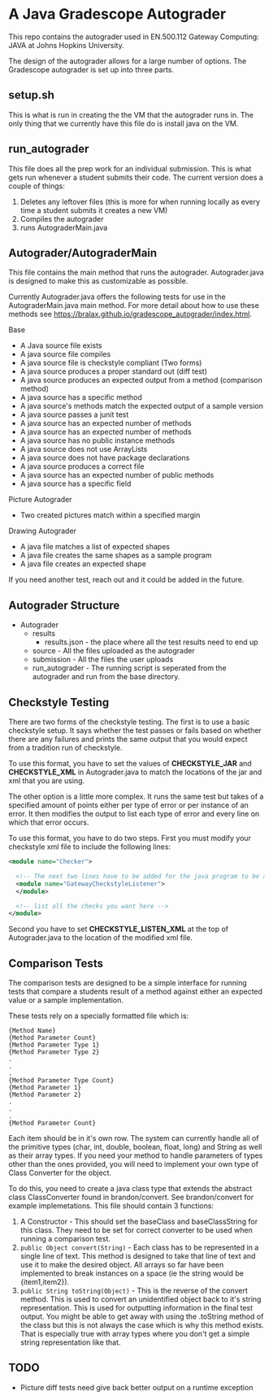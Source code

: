 # A Java Gradescope Autograder

This repo contains the autograder used in EN.500.112 Gateway Computing: JAVA at Johns Hopkins University.

The design of the autograder allows for a large number of options. The Gradescope autograder is set up into three parts.

## setup.sh
This is what is run in creating the the VM that the autograder runs in. The only thing that we currently have this file do
is install java on the VM. 

## run_autograder
This file does all the prep work for an individual submission. This is what gets run whenever a student submits their code.
The current version does a couple of things:
1. Deletes any leftover files (this is more for when running locally as every time a student submits it creates a new VM)
2. Compiles the autograder
3. runs AutograderMain.java

## Autograder/AutograderMain
This file contains the main method that runs the autograder. Autograder.java is designed to make this as customizable as possible.

Currently Autograder.java offers the following tests for use in the AutograderMain.java main method. For more detail about how to use these methods
see https://bralax.github.io/gradescope_autograder/index.html.

Base

* A Java source file exists
* A java source file compiles
* A java source file is checkstyle compliant (Two forms)
* A java source produces a proper standard out (diff test)
* A java source produces an expected output from a method (comparison method)
* A java source has a specific method
* A java source's methods match the expected output of a sample version 
* A java source passes a junit test
* A java source has an expected number of methods
* A java source has an expected number of methods
* A java source has no public instance methods
* A java source does not use ArrayLists
* A java source does not have package declarations
* A java source produces a correct file
* A java source has an expected number of public methods
* A java source has a specific field
   
Picture Autograder
* Two created pictures match within a specified margin

Drawing Autograder
* A java file matches a list of expected shapes
* A java file creates the same shapes as a sample program
* A java file creates an expected shape

 
If you need another test, reach out and it could be added in the future.

## Autograder Structure

* Autograder
   * results
      * results.json - the place where all the test results need to end up
   * source - All the files uploaded as the autograder
   * submission - All the files the user uploads
   * run_autograder - The running script is seperated from the autograder and run from the base directory.

## Checkstyle Testing
   There are two forms of the checkstyle testing. The first is to use a basic checkstyle setup. It says whether the test passes or fails based on whether there are any failures and prints the same output that you would expect from a tradition run of checkstyle.

   To use this format, you have to set the values of **CHECKSTYLE_JAR** and **CHECKSTYLE_XML** in Autograder.java to match the locations of the jar and xml that you are using.

   The other option is a little more complex. It runs the same test but takes of a specified amount of points either per type of error or per instance of an error. It then modifies the output to list each type of error and every line on which that error occurs.

   To use this format, you have to do two steps. First you must modify your checkstyle xml file to include the following lines:
   ```xml
   <module name="Checker">

     <!-- The next two lines have to be added for the java program to be able to Listen to the test being run. -->
     <module name="GatewayCheckstyleListener">
     </module>

     <!-- list all the checks you want here -->
   </module>
   ```
   Second you have to set **CHECKSTYLE_LISTEN_XML** at the top of Autograder.java to the location of the modified xml file.

## Comparison Tests
   The comparison tests are designed to be a simple interface for running tests that compare a students result of a method against either an expected value or a sample implementation.

   These tests rely on a specially formatted file which is:
   ```
   {Method Name}
   {Method Parameter Count}
   {Method Parameter Type 1}
   {Method Parameter Type 2}
   .
   .
   .
   {Method Parameter Type Count}
   {Method Parameter 1}
   {Method Parameter 2}
   .
   .
   .
   {Method Parameter Count}
   ```
   Each item should be in it's own row. The system can currently handle all of the primitive types (char, int, double, boolean, float, long) and String as well as their array types. If you need your method to handle parameters of types other than the ones provided, you will need to implement your own type of Class Converter for the object.

   To do this, you need to create a java class type that extends the abstract class ClassConverter found in brandon/convert. See brandon/convert for example implemetations. This file should contain 3 functions:
   1. A Constructor - This should set the baseClass and baseClassString for this class. They need to be set for correct converter to be used when running a comparison test.
   2. ```public Object convert(String)``` - Each class has to be represented in a single line of text. This method is designed to take that line of text and use it to make the desired object. All arrays so far have been implemented to break instances on a space (ie the string would be {item1,item2}).
   3. ```public String toString(Object)``` - This is the reverse of the convert method. This is used to convert an unidentified object back to it's string representation. This is used for outputting information in the final test output. You might be able to get away with using the .toString method of the class but this is not always the case which is why this method exists. That is especially true with array types where you don't get a simple string representation like that.

   
## TODO
   * Picture diff tests need give back better output on a runtime exception
